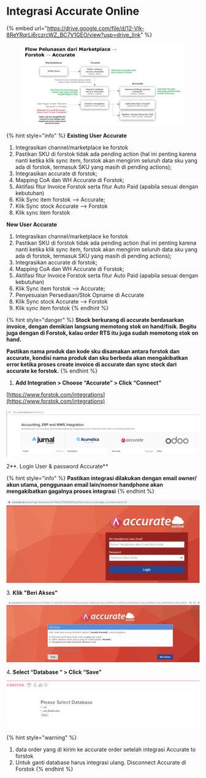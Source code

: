 # Integrasi Accurate Online

{% embed url="https://drive.google.com/file/d/12-Vlk-8ReYRqrLi6rczrcWZ_BC7V1GEO/view?usp=drive_link" %}

<figure><img src="../../../.gitbook/assets/autopaid2.jpg" alt=""><figcaption></figcaption></figure>

{% hint style="info" %}
**Existing User Accurate**

1. Integrasikan channel/marketplace ke forstok
2. Pastikan SKU di forstok tidak ada pending action (hal ini penting karena nanti ketika klik sync item, forstok akan mengirim seluruh data sku yang ada di forstok, termasuk SKU yang masih di pending actions);
3. Integrasikan accurate di forstok;
4. Mapping CoA dan WH Accurate di Forstok;
5. Aktifasi fitur Invoice Forstok serta fitur Auto Paid (apabila sesuai dengan kebutuhan)
6. Klik Sync item forstok --> Accurate;
7. Klik Sync stock Accurate --> Forstok
8. Klik sync item forstok



**New User Accurate**

1. Integrasikan channel/marketplace ke forstok
2. Pastikan SKU di forstok tidak ada pending action (hal ini penting karena nanti ketika klik sync item, forstok akan mengirim seluruh data sku yang ada di forstok, termasuk SKU yang masih di pending actions);
3. Integrasikan accurate di forstok;
4. Mapping CoA dan WH Accurate di Forstok;
5. Aktifasi fitur Invoice Forstok serta fitur Auto Paid (apabila sesuai dengan kebutuhan)
6. Klik Sync item forstok --> Accurate;
7. Penyesuaian Persediaan/Stok Opname di Accurate
8. Klik Sync stock Accurate --> Forstok
9. Klik sync item forstok
{% endhint %}

{% hint style="danger" %}
**Stock berkurang di accurate berdasarkan invoice, dengan demikian langsung memotong stok on hand/fisik. Begitu juga dengan di Forstok, kalau order RTS itu juga sudah memotong stok on hand.**

**Pastikan nama produk dan kode sku disamakan antara forstok dan accurate, kondisi nama produk dan sku berbeda akan mengakibatkan error ketika proses create invoice di accurate dan sync stock dari accurate ke forstok.**
{% endhint %}

1. **Add Integration > Choose “Accurate” > Click “Connect”**

[https://www.forstok.com/integrations](https://www.forstok.com/integrations)

![](<../../../.gitbook/assets/Screen Shot 2022-01-27 at 9.33.29 AM.png>)

2**. Login User & password Accurate**



{% hint style="info" %}
**Pastikan integrasi dilakukan dengan email owner/ akun utama, penggunaan email lain/nomor handphone akan mengakibatkan gagalnya proses integrasi**
{% endhint %}

![](<../../../.gitbook/assets/Screen Shot 2022-01-27 at 9.33.37 AM.png>)

3\. **Klik "Beri Akses"**

![](<../../../.gitbook/assets/Screen Shot 2022-01-27 at 9.33.43 AM.png>)

4\. **Select “Database “ > Click “Save”**

![](<../../../.gitbook/assets/image (449) (1) (1).png>)

{% hint style="warning" %}
1. data order yang di kirim ke accurate order setelah integrasi Accurate to forstok
2. Untuk ganti database harus integrasi ulang. Disconnect Accurate di Forstok
{% endhint %}
